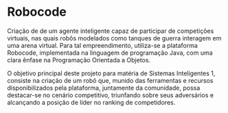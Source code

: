 # Robocode
Criação de de um agente inteligente capaz de participar de competições virtuais, nas quais robôs modelados como tanques de guerra interagem em uma arena virtual. Para tal empreendimento, utiliza-se a plataforma Robocode, implementada na linguagem de programação Java, com uma clara ênfase na Programação Orientada a Objetos.

O objetivo principal deste projeto para matéria de Sistemas Inteligentes 1, consiste na criação de um robô que, munido das ferramentas e recursos disponibilizados pela plataforma, juntamente da comunidade, possa destacar-se no cenário competitivo, triunfando sobre seus adversários e alcançando a posição de líder no ranking de competidores.
